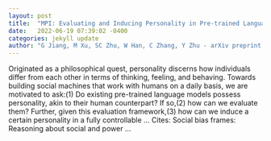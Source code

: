 ```yaml
---
layout: post
title:  "MPI: Evaluating and Inducing Personality in Pre-trained Language Models"
date:   2022-06-19 07:39:02 -0400
categories: jekyll update
author: "G Jiang, M Xu, SC Zhu, W Han, C Zhang, Y Zhu - arXiv preprint arXiv:2206.07550, 2022"
---
```

Originated as a philosophical quest, personality discerns how individuals differ from each other in terms of thinking, feeling, and behaving. Towards building social machines that work with humans on a daily basis, we are motivated to ask:(1) Do existing pre-trained language models possess personality, akin to their human counterpart? If so,(2) how can we evaluate them? Further, given this evaluation framework,(3) how can we induce a certain personality in a fully controllable …
Cites: ‪Social bias frames: Reasoning about social and power …‬  